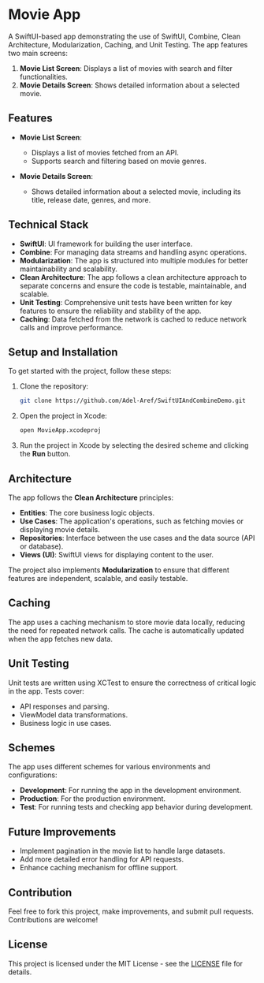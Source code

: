 # Movie App

A SwiftUI-based app demonstrating the use of SwiftUI, Combine, Clean Architecture, Modularization, Caching, and Unit Testing. The app features two main screens:

1. **Movie List Screen**: Displays a list of movies with search and filter functionalities.
2. **Movie Details Screen**: Shows detailed information about a selected movie.

## Features

- **Movie List Screen**: 
  - Displays a list of movies fetched from an API.
  - Supports search and filtering based on movie genres.
  
- **Movie Details Screen**: 
  - Shows detailed information about a selected movie, including its title, release date, genres, and more.

## Technical Stack

- **SwiftUI**: UI framework for building the user interface.
- **Combine**: For managing data streams and handling async operations.
- **Modularization**: The app is structured into multiple modules for better maintainability and scalability.
- **Clean Architecture**: The app follows a clean architecture approach to separate concerns and ensure the code is testable, maintainable, and scalable.
- **Unit Testing**: Comprehensive unit tests have been written for key features to ensure the reliability and stability of the app.
- **Caching**: Data fetched from the network is cached to reduce network calls and improve performance.

## Setup and Installation

To get started with the project, follow these steps:

1. Clone the repository:

    ```bash
    git clone https://github.com/Adel-Aref/SwiftUIAndCombineDemo.git
    ```

2. Open the project in Xcode:

    ```bash
    open MovieApp.xcodeproj
    ```

3. Run the project in Xcode by selecting the desired scheme and clicking the **Run** button.

## Architecture

The app follows the **Clean Architecture** principles:

- **Entities**: The core business logic objects.
- **Use Cases**: The application's operations, such as fetching movies or displaying movie details.
- **Repositories**: Interface between the use cases and the data source (API or database).
- **Views (UI)**: SwiftUI views for displaying content to the user.
  
The project also implements **Modularization** to ensure that different features are independent, scalable, and easily testable.

## Caching

The app uses a caching mechanism to store movie data locally, reducing the need for repeated network calls. The cache is automatically updated when the app fetches new data.

## Unit Testing

Unit tests are written using XCTest to ensure the correctness of critical logic in the app. Tests cover:

- API responses and parsing.
- ViewModel data transformations.
- Business logic in use cases.

## Schemes

The app uses different schemes for various environments and configurations:

- **Development**: For running the app in the development environment.
- **Production**: For the production environment.
- **Test**: For running tests and checking app behavior during development.

## Future Improvements

- Implement pagination in the movie list to handle large datasets.
- Add more detailed error handling for API requests.
- Enhance caching mechanism for offline support.

## Contribution

Feel free to fork this project, make improvements, and submit pull requests. Contributions are welcome!

## License

This project is licensed under the MIT License - see the [LICENSE](LICENSE) file for details.
